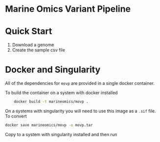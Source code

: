 # Marine Omics Variant Pipeline


# Quick Start

1. Download a genome
2. Create the sample csv file

# Docker and Singularity

All of the dependencies for `movp` are provided in a single docker container. 

To build the container on a system with docker installed

```bash
	docker build -t marineomics/movp .
```

On a systems with singularity you will need to use this image as a `.sif` file.  To convert

```bash
docker save marineomics/movp -o movp.tar
```

Copy to a system with singularity installed and then run

```bash

```